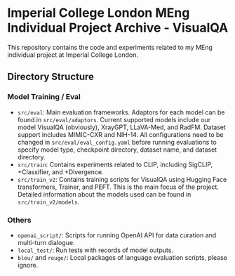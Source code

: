 # Imperial College London MEng Individual Project Archive - VisualQA

This repository contains the code and experiments related to my MEng individual project at Imperial College London.

## Directory Structure

### Model Training / Eval

- `src/eval`: Main evaluation frameworks. Adaptors for each model can be found in `src/eval/adaptors`. Current supported models include our model VisualQA (obviously), XrayGPT, LLaVA-Med, and RadFM. Dataset support includes MIMIC-CXR and NIH-14. All configurations need to be changed in `src/eval/eval_config.yaml` before running evaluations to specify model type, checkpoint directory, dataset name, and dataset directory.
- `src/train`: Contains experiments related to CLIP, including SigCLIP, +Classifier, and +Divergence.
- `src/train_v2`: Contains training scripts for VisualQA using Hugging Face transformers, Trainer, and PEFT. This is the main focus of the project. Detailed information about the models used can be found in `src/train_v2/models`.

### Others

- `openai_script/`: Scripts for running OpenAI API for data curation and multi-turn dialogue.
- `local_test/`: Run tests with records of model outputs.
- `bleu/` and `rouge/`: Local packages of language evaluation scripts, please ignore.

